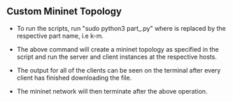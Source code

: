## Custom Mininet Topology

- To run the scripts, run "sudo python3 part_<?>.py" where <?> is replaced by the respective part name, i.e k-m.

- The above command will create a mininet topology as specified in the script and run the server and client instances at the respective hosts.

- The output for all of the clients can be seen on the terminal after every client has finished downloading the file.

- The mininet network will then terminate after the above operation.
